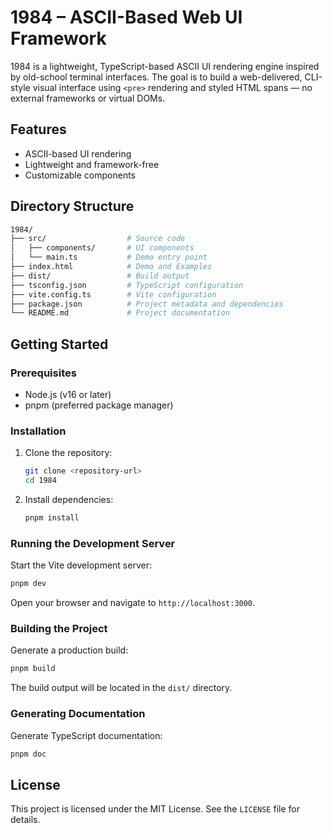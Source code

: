# 1984 – ASCII-Based Web UI Framework

1984 is a lightweight, TypeScript-based ASCII UI rendering engine inspired by old-school terminal interfaces. The goal is to build a web-delivered, CLI-style visual interface using `<pre>` rendering and styled HTML spans — no external frameworks or virtual DOMs.

## Features

- ASCII-based UI rendering
- Lightweight and framework-free
- Customizable components

## Directory Structure

```bash
1984/
├── src/                  # Source code
│   ├── components/       # UI components
│   └── main.ts           # Demo entry point
├── index.html            # Demo and Examples
├── dist/                 # Build output
├── tsconfig.json         # TypeScript configuration
├── vite.config.ts        # Vite configuration
├── package.json          # Project metadata and dependencies
└── README.md             # Project documentation
```

## Getting Started

### Prerequisites

- Node.js (v16 or later)
- pnpm (preferred package manager)

### Installation

1. Clone the repository:

   ```bash
   git clone <repository-url>
   cd 1984
   ```

2. Install dependencies:

   ```bash
   pnpm install
   ```

### Running the Development Server

Start the Vite development server:

```bash
pnpm dev
```

Open your browser and navigate to `http://localhost:3000`.

### Building the Project

Generate a production build:

```bash
pnpm build
```

The build output will be located in the `dist/` directory.

### Generating Documentation

Generate TypeScript documentation:

```bash
pnpm doc
```

## License

This project is licensed under the MIT License. See the `LICENSE` file for details.

